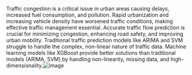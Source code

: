 Traffic congestion is a critical issue in urban areas causing delays, increased fuel consumption, and pollution.
Rapid urbanization and increasing vehicle density have worsened traffic conditions, making effective traffic management essential.
Accurate traffic flow prediction is crucial for minimizing congestion, enhancing road safety, and improving urban mobility.
Traditional traffic prediction models like ARIMA and SVM struggle to handle the complex, non-linear nature of traffic data.
Machine learning models like XGBoost provide better solutions than traditional models (ARIMA, SVM) by handling non-linearity, missing data, and high-dimensionality.![image](https://github.com/user-attachments/assets/e7c14697-79c8-483e-aa33-e0afa08d35cf)
